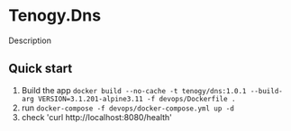 # Tenogy.Dns
Description
## Quick start

1. Build the app `docker build --no-cache -t tenogy/dns:1.0.1 --build-arg VERSION=3.1.201-alpine3.11 -f devops/Dockerfile .`
2. run `docker-compose -f devops/docker-compose.yml up -d`
3. check 'curl http://localhost:8080/health'